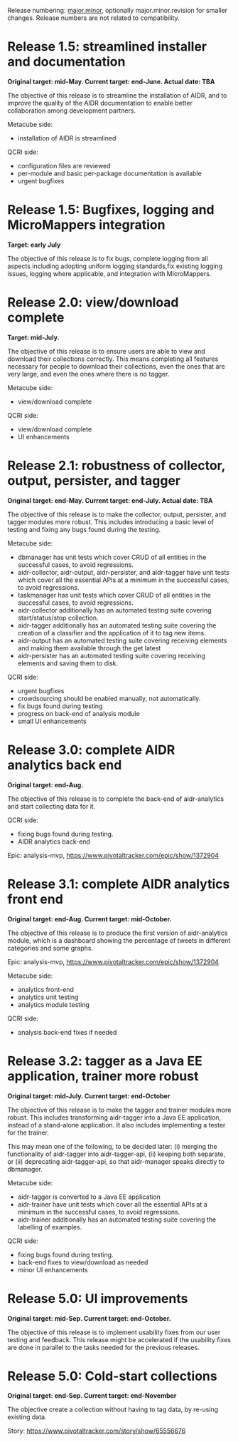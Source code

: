 Release numbering: [major.minor](https://www.gnu.org/prep/standards/html_node/Releases.html#index-version-numbers_002c-for-releases), optionally major.minor.revision for smaller changes. Release numbers are not related to compatibility.

# Release 1.5: streamlined installer and documentation

**Original target: mid-May. Current target: end-June. Actual date: TBA**

The objective of this release is to streamline the installation of AIDR, and to improve the quality of the AIDR documentation to enable better collaboration among development partners.

Metacube side:
* installation of AIDR is streamlined

QCRI side:
* configuration files are reviewed
* per-module and basic per-package documentation is available
* urgent bugfixes

# Release 1.5: Bugfixes, logging and MicroMappers integration

**Target: early July**

The objective of this release is to fix bugs, complete logging from all aspects including adopting uniform logging standards,fix existing logging issues, logging where applicable, and integration with MicroMappers.
 

# Release 2.0: view/download complete

**Target: mid-July.**

The objective of this release is to ensure users are able to view and download their collections correctly. This means completing all features necessary for people to download their collections, even the ones that are very large, and even the ones where there is no tagger.

Metacube side:
* view/download complete

QCRI side:
* view/download complete
* UI enhancements

# Release 2.1: robustness of collector, output, persister, and tagger

**Original target: end-May. Current target: end-July. Actual date: TBA**

The objective of this release is to make the collector, output, persister, and tagger modules more robust. This includes introducing a basic level of testing and fixing any bugs found during the testing.

Metacube side:
* dbmanager has unit tests which cover CRUD of all entities in the successful cases, to avoid regressions.
* aidr-collector, aidr-output, aidr-persister, and aidr-tagger have unit tests which cover all the essential APIs at a minimum in the successful cases, to avoid regressions.
* taskmanager has unit tests which cover CRUD of all entities in the successful cases, to avoid regressions.
* aidr-collector additionally has an automated testing suite covering start/status/stop collection.
* aidr-tagger additionally has an automated testing suite covering the creation of a classifier and the application of it to tag new items.
* aidr-output has an automated testing suite covering receiving elements and making them available through the get latest
* aidr-persister has an automated testing suite covering receiving elements and saving them to disk.

QCRI side:
* urgent bugfixes
* crowdsourcing should be enabled manually, not automatically.
* fix bugs found during testing
* progress on back-end of analysis module
* small UI enhancements

# Release 3.0: complete AIDR analytics back end

**Original target: end-Aug.**

The objective of this release is to complete the back-end of aidr-analytics and start collecting data for it.

QCRI side:
* fixing bugs found during testing.
* AIDR analytics back-end

Epic: analysis-mvp, https://www.pivotaltracker.com/epic/show/1372904

# Release 3.1: complete AIDR analytics front end

**Original target: end-Aug. Current target: mid-October.**

The objective of this release is to produce the first version of aidr-analytics module, which is a dashboard showing the percentage of tweets in different categories and some graphs.

Epic: analysis-mvp, https://www.pivotaltracker.com/epic/show/1372904

Metacube side:
* analytics front-end
* analytics unit testing
* analytics module testing 

QCRI side:
* analysis back-end fixes if needed

# Release 3.2: tagger as a Java EE application, trainer more robust

**Original target: mid-July. Current target: end-October**

The objective of this release is to make the tagger and trainer modules more robust. This includes transforming aidr-tagger into a Java EE application, instead of a stand-alone application. It also includes implementing a tester for the trainer.

This may mean one of the following, to be decided later: (i) merging the functionality of aidr-tagger into aidr-tagger-api, (ii) keeping both separate, or (ii) deprecating aidr-tagger-api, so that aidr-manager speaks directly to dbmanager.


Metacube side:
* aidr-tagger is converted to a Java EE application
* aidr-trainer have unit tests which cover all the essential APIs at a minimum in the successful cases, to avoid regressions.
* aidr-trainer additionally has an automated testing suite covering the labelling of examples.

QCRI side:
* fixing bugs found during testing.
* back-end fixes to view/download as needed
* minor UI enhancements

# Release 5.0: UI improvements

**Original target: mid-Sep. Current target: end-October.**

The objective of this release is to implement usability fixes from our user testing and feedback. This release might be accelerated if the usability fixes are done in parallel to the tasks needed for the previous releases.

# Release 5.0: Cold-start collections

**Original target: end-Sep. Current target: end-November**

The objective create a collection without having to tag data, by re-using existing data.

Story: https://www.pivotaltracker.com/story/show/65556676